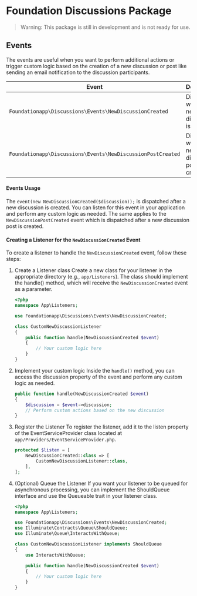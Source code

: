 # Foundation Discussions Package

> Warning: This package is still in development and is not ready for use.

## Events

The events are useful when you want to perform additional actions or trigger custom logic based on the creation of a new discussion or post like sending an email notification to the discussion participants.

| Event                                                       | Description                                       |
| ----------------------------------------------------------- | ------------------------------------------------- |
| `Foundationapp\Discussions\Events\NewDiscussionCreated`     | Dispatched when a new discussion is created.      |
| `Foundationapp\Discussions\Events\NewDiscussionPostCreated` | Dispatched when a new discussion post is created. |

#### Events Usage

The `event(new NewDiscussionCreated($discussion));` is dispatched after a new discussion is created. You can listen for this event in your application and perform any custom logic as needed. The same applies to the `NewDiscussionPostCreated` event which is dispatched after a new discussion post is created.

#### Creating a Listener for the `NewDiscussionCreated` Event

To create a listener to handle the `NewDiscussionCreated` event, follow these steps:

1. Create a Listener class
   Create a new class for your listener in the appropriate directory (e.g., `app/Listeners`). The class should implement the handle() method, which will receive the `NewDiscussionCreated` event as a parameter.

   ```php
   <?php
   namespace App\Listeners;

   use Foundationapp\Discussions\Events\NewDiscussionCreated;

   class CustomNewDiscussionListener
   {
       public function handle(NewDiscussionCreated $event)
       {
           // Your custom logic here
       }
   }
   ```

2. Implement your custom logic
   Inside the `handle()` method, you can access the discussion property of the event and perform any custom logic as needed.

   ```php
   public function handle(NewDiscussionCreated $event)
   {
       $discussion = $event->discussion;
       // Perform custom actions based on the new discussion
   }
   ```

3. Register the Listener
   To register the listener, add it to the listen property of the EventServiceProvider class located at `app/Providers/EventServiceProvider.php`.

   ```php
   protected $listen = [
       NewDiscussionCreated::class => [
           CustomNewDiscussionListener::class,
       ],
   ];
   ```

4. (Optional) Queue the Listener
   If you want your listener to be queued for asynchronous processing, you can implement the ShouldQueue interface and use the Queueable trait in your listener class.

   ```php
   <?php
   namespace App\Listeners;

   use Foundationapp\Discussions\Events\NewDiscussionCreated;
   use Illuminate\Contracts\Queue\ShouldQueue;
   use Illuminate\Queue\InteractsWithQueue;

   class CustomNewDiscussionListener implements ShouldQueue
   {
       use InteractsWithQueue;

       public function handle(NewDiscussionCreated $event)
       {
           // Your custom logic here
       }
   }
   ```

